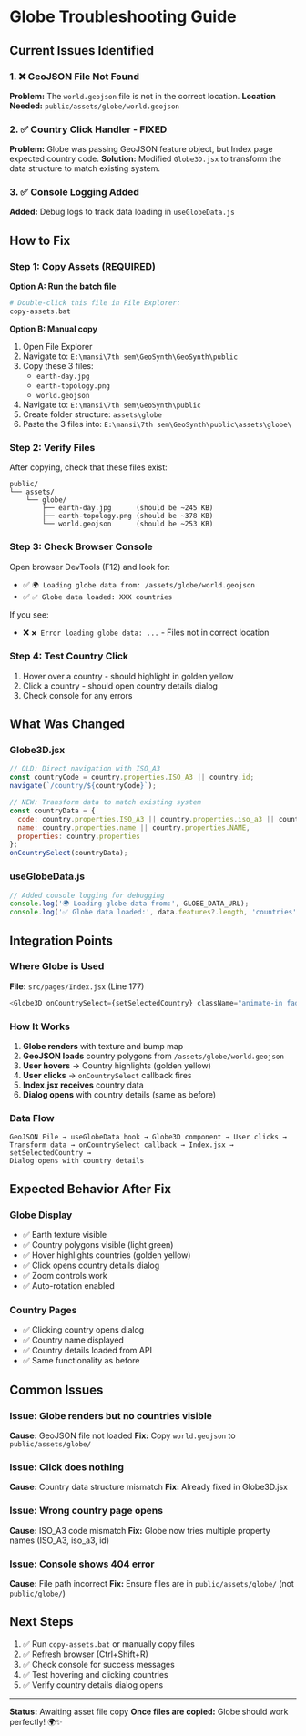 # Globe Troubleshooting Guide

## Current Issues Identified

### 1. ❌ GeoJSON File Not Found
**Problem:** The `world.geojson` file is not in the correct location.
**Location Needed:** `public/assets/globe/world.geojson`

### 2. ✅ Country Click Handler - FIXED
**Problem:** Globe was passing GeoJSON feature object, but Index page expected country code.
**Solution:** Modified `Globe3D.jsx` to transform the data structure to match existing system.

### 3. ✅ Console Logging Added
**Added:** Debug logs to track data loading in `useGlobeData.js`

## How to Fix

### Step 1: Copy Assets (REQUIRED)

**Option A: Run the batch file**
```bash
# Double-click this file in File Explorer:
copy-assets.bat
```

**Option B: Manual copy**
1. Open File Explorer
2. Navigate to: `E:\mansi\7th sem\GeoSynth\GeoSynth\public`
3. Copy these 3 files:
   - `earth-day.jpg`
   - `earth-topology.png`
   - `world.geojson`
4. Navigate to: `E:\mansi\7th sem\GeoSynth\public`
5. Create folder structure: `assets\globe`
6. Paste the 3 files into: `E:\mansi\7th sem\GeoSynth\public\assets\globe\`

### Step 2: Verify Files
After copying, check that these files exist:
```
public/
└── assets/
    └── globe/
        ├── earth-day.jpg      (should be ~245 KB)
        ├── earth-topology.png (should be ~378 KB)
        └── world.geojson      (should be ~253 KB)
```

### Step 3: Check Browser Console
Open browser DevTools (F12) and look for:
- ✅ `🌍 Loading globe data from: /assets/globe/world.geojson`
- ✅ `✅ Globe data loaded: XXX countries`

If you see:
- ❌ `❌ Error loading globe data: ...` - Files not in correct location

### Step 4: Test Country Click
1. Hover over a country - should highlight in golden yellow
2. Click a country - should open country details dialog
3. Check console for any errors

## What Was Changed

### Globe3D.jsx
```javascript
// OLD: Direct navigation with ISO_A3
const countryCode = country.properties.ISO_A3 || country.id;
navigate(`/country/${countryCode}`);

// NEW: Transform data to match existing system
const countryData = {
  code: country.properties.ISO_A3 || country.properties.iso_a3 || country.id,
  name: country.properties.name || country.properties.NAME,
  properties: country.properties
};
onCountrySelect(countryData);
```

### useGlobeData.js
```javascript
// Added console logging for debugging
console.log('🌍 Loading globe data from:', GLOBE_DATA_URL);
console.log('✅ Globe data loaded:', data.features?.length, 'countries');
```

## Integration Points

### Where Globe is Used
**File:** `src/pages/Index.jsx` (Line 177)
```javascript
<Globe3D onCountrySelect={setSelectedCountry} className="animate-in fade-in duration-700" />
```

### How It Works
1. **Globe renders** with texture and bump map
2. **GeoJSON loads** country polygons from `/assets/globe/world.geojson`
3. **User hovers** → Country highlights (golden yellow)
4. **User clicks** → `onCountrySelect` callback fires
5. **Index.jsx receives** country data
6. **Dialog opens** with country details (same as before)

### Data Flow
```
GeoJSON File → useGlobeData hook → Globe3D component → User clicks → 
Transform data → onCountrySelect callback → Index.jsx → setSelectedCountry → 
Dialog opens with country details
```

## Expected Behavior After Fix

### Globe Display
- ✅ Earth texture visible
- ✅ Country polygons visible (light green)
- ✅ Hover highlights countries (golden yellow)
- ✅ Click opens country details dialog
- ✅ Zoom controls work
- ✅ Auto-rotation enabled

### Country Pages
- ✅ Clicking country opens dialog
- ✅ Country name displayed
- ✅ Country details loaded from API
- ✅ Same functionality as before

## Common Issues

### Issue: Globe renders but no countries visible
**Cause:** GeoJSON file not loaded
**Fix:** Copy `world.geojson` to `public/assets/globe/`

### Issue: Click does nothing
**Cause:** Country data structure mismatch
**Fix:** Already fixed in Globe3D.jsx

### Issue: Wrong country page opens
**Cause:** ISO_A3 code mismatch
**Fix:** Globe now tries multiple property names (ISO_A3, iso_a3, id)

### Issue: Console shows 404 error
**Cause:** File path incorrect
**Fix:** Ensure files are in `public/assets/globe/` (not `public/globe/`)

## Next Steps

1. ✅ Run `copy-assets.bat` or manually copy files
2. ✅ Refresh browser (Ctrl+Shift+R)
3. ✅ Check console for success messages
4. ✅ Test hovering and clicking countries
5. ✅ Verify country details dialog opens

---

**Status:** Awaiting asset file copy
**Once files are copied:** Globe should work perfectly! 🌍✨
